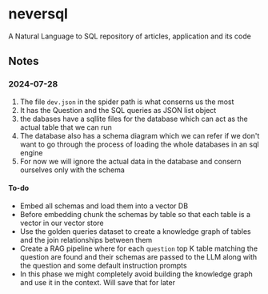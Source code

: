 # neversql
A Natural Language to SQL repository of articles, application and its code


## Notes
### 2024-07-28
1. The file `dev.json` in the spider path is what conserns us the most
2. It has the Question and the SQL queries as JSON list object 
3. the dabases have a sqllite files for the database which can act as the actual table that we can run
4. The database also has a schema diagram which we can refer if we don't want to go through the process of loading the whole databases in an sql engine
5. For now we will ignore the actual data in the database and consern ourselves only with the schema

#### To-do
- Embed all schemas and load them into a vector DB
- Before embedding chunk the schemas by table so that each table is a vector in our vector store
- Use the golden queries dataset to create a knowledge graph of tables and the join relationships between them
- Create a RAG pipeline where for each `question` top K table matching the question are found and their schemas are passed to the LLM along with the question and some default instruction prompts
- In this phase we might completely avoid building the knowledge graph and use it in the context. Will save that for later